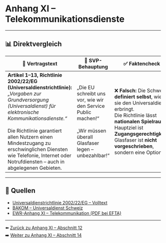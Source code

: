 # Anhang XI – Telekommunikationsdienste

---

## 📊 Direktvergleich

| 📜 **Vertragstext** | 🧨 **SVP-Behauptung** | ✅ **Faktencheck** |
|---------------------|-----------------------|--------------------|
| **Artikel 1–13, Richtlinie 2002/22/EG (Universaldienstrichtlinie):** _„Vorgaben zur Grundversorgung (Universaldienst) für elektronische Kommunikationsdienste.“_ <br><br> Die Richtlinie garantiert allen Nutzern einen Mindestzugang zu erschwinglichen Diensten wie Telefonie, Internet oder Notrufdiensten – auch in abgelegenen Gebieten. | „Die EU schreibt uns vor, wie wir den Service Public machen!“ <br><br> „Wir müssen überall Glasfaser legen – unbezahlbar!“ | ❌ **Falsch:** Die Schweiz **definiert selbst**, wie sie den Universaldienst erbringt. <br> Die Richtlinie lässt **nationalen Spielraum**, Hauptziel ist **Zugangsgerechtigkeit**. <br> Glasfaser ist **nicht vorgeschrieben**, sondern eine Option. |

---

## 🔗 Quellen

- [Universaldienstrichtlinie 2002/22/EG – Volltext](https://eur-lex.europa.eu/legal-content/DE/TXT/?uri=CELEX:02002L0022-20091219)
- [BAKOM – Universaldienst Schweiz](https://www.bakom.admin.ch/)
- [EWR-Anhang XI – Telekommunikation (PDF bei EFTA)](https://www.efta.int/media/documents/legal-texts/eea/annexes-to-the-agreement/Annex-XI.pdf)

---

⬅️ [Zurück zu Anhang XI – Abschnitt 12](anhang_XI_abschnitt_12.md)  
➡️ [Weiter zu Anhang XI – Abschnitt 14](anhang_XI_abschnitt_14.md)
